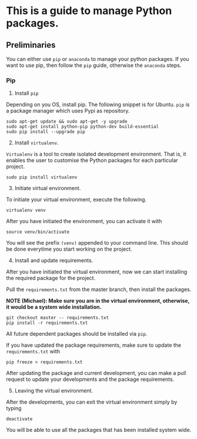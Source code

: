 # This is a guide to manage Python packages.


## Preliminaries

You can either use `pip` or `anaconda` to manage your python
packages. If you want to use pip, then follow the `pip` guide, otherwise
the `anaconda` steps.

### Pip

1. Install `pip`

 Depending on you OS, install pip. The following snippet is for
 Ubuntu. `pip` is a package manager which uses Pypi as repository.

 ```
 sudo apt-get update && sudo apt-get -y upgrade
 sudo apt-get install python-pip python-dev build-essential 
 sudo pip install --upgrade pip
 ```

2. Install `virtualenv`.

 `Virtualenv` is a tool to create isolated development
 environment. That is, it enables the user to customise the Python
 packages for each particular project.

 ```
 sudo pip install virtualenv
 ```

3. Initiate virtual environment.

 To initiate your virtual environment, execute the following.

 ```
 virtualenv venv
 ```

 After you have initiated the environment, you can activate it with

 ```
 source venv/bin/activate
 ```

 You will see the prefix `(venv)` appended to your command line. This
 should be done everytime you start working on the project.

4. Install and update requirements.

 After you have initiated the virtual environment, now we can start
 installing the required package for the project.

 Pull the `requirements.txt` from the master branch, then install the
 packages.

 **NOTE (Michael): Make sure you are in the virtual environment,
   otherwise, it would be a system wide installation.**

 ```
 git checkout master -- requirements.txt
 pip install -r requirements.txt
 ```

 All future dependent packages should be installed via `pip`.

 If you have updated the package requirements, make sure to update the
 `requirements.txt` with

 ```
 pip freeze > requirements.txt
 ```

 After updating the package and current development, you can make a
 pull request to update your developments and the package
 requirements.

5. Leaving the virtual environment.

 After the developments, you can exit the virtual environment simply
 by typing

 ```
 deactivate
 ```

 You will be able to use all the packages that has been installed
 system wide.

